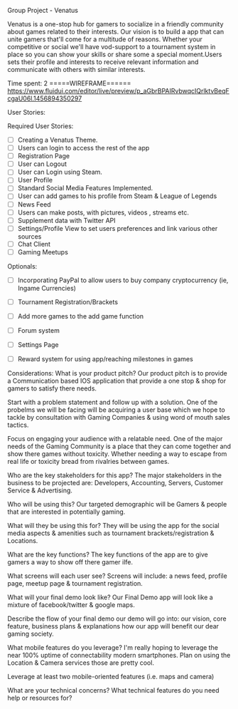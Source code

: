 Group Project - Venatus



Venatus is a one-stop hub for gamers to socialize in a friendly community about games related to their interests. Our vision is to build a app that can unite gamers that'll come for a multitude of reasons. Whether your competitive or social we'll have vod-support to a tournament system in place so you can show your skills or share some a special moment.Users sets their profile and interests to receive relevant information and communicate with others with similar interests. 

Time spent:  2
=====WIREFRAME======
https://www.fluidui.com/editor/live/preview/p_aGbrBPAIRvbwqcIQrlktvBeqFcgaU06l.1456894350297

User Stories:

Required User Stories:
- [ ] Creating a Venatus Theme.
- [ ] Users can login to access the rest of the app
- [ ] Registration Page
- [ ] User can Logout 
- [ ] User can Login using Steam.
- [ ] User Profile
- [ ] Standard Social Media Features Implemented.  
- [ ] User can add games to his profile from Steam & League of Legends
- [ ] News Feed
- [ ] Users can make posts, with pictures, videos , streams etc.
- [ ] Supplement data with Twitter API
- [ ] Settings/Profile View to set users preferences and link various other sources
- [ ] Chat Client
- [ ] Gaming Meetups

Optionals:
- [ ] Incorporating PayPal to allow users to buy company cryptocurrency (ie, Ingame Currencies)
- [ ] Tournament Registration/Brackets
- [ ] Add more games to the add game function
- [ ] Forum system 
- [ ] Settings Page
- [ ] Reward system for using app/reaching milestones in games



Considerations: 
What is your product pitch?
Our product pitch is to provide a Communication based IOS application that provide a one stop & shop for gamers to satisfy there needs.

Start with a problem statement and follow up with a solution.
One of the probelms we will be facing will be acquiring a user base which we hope to tackle by consultation with Gaming Companies & using word of mouth sales tactics.

Focus on engaging your audience with a relatable need.
One of the major needs of the Gaming Community is a place that they can come together and show there games without toxicity. Whether needing a way to escape from real life or toxicity bread from rivalries between games.

Who are the key stakeholders for this app?
The major stakeholders in the business to be projected are: Developers, Accounting, Servers, Customer Service & Advertising.

Who will be using this?
Our targeted demographic will be Gamers & people that are interested in potentially gaming.

What will they be using this for?
They will be using the app for the social media aspects & amenities such as tournament brackets/registration & Locations.

What are the key functions?
The key functions of the app are to  give gamers a way to show off there gamer ilfe.

What screens will each user see?
Screens will include: a news feed, profile page, meetup page & tournament registration.

What will your final demo look like?
Our Final Demo app will look like a mixture of facebook/twitter & google maps.

Describe the flow of your final demo
our demo will go into: our vision, core feature,  business plans & explanations how our app will benefit our dear gaming society.

What mobile features do you leverage?
I'm really hoping to leverage the  near 100% uptime of connectability modern smartphones. Plan on using the Location & Camera services those are pretty cool.

Leverage at least two mobile-oriented features (i.e. maps and camera)


What are your technical concerns?
What technical features do you need help or resources for?


